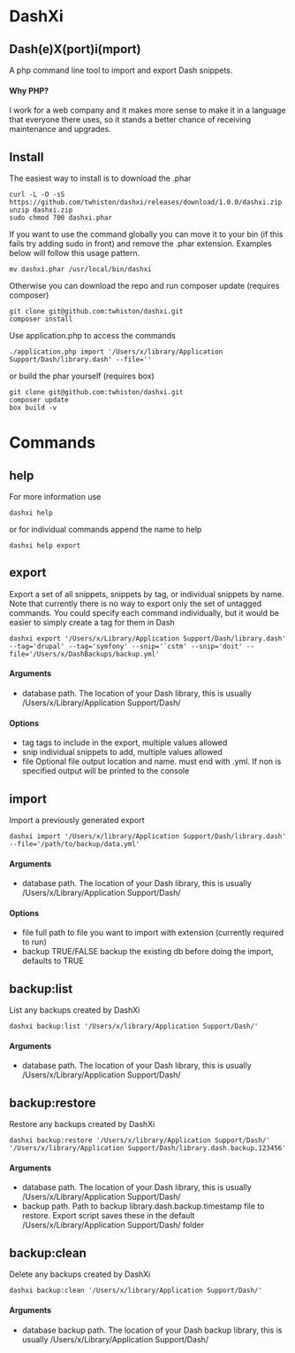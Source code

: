 # DashXi
Dash(e)X(port)i(mport)
---

A php command line tool to import and export Dash snippets.
#### Why PHP?
I work for a web company and it makes more sense to make it in a language that everyone there uses, so it stands a better chance of receiving maintenance and upgrades.

## Install

The easiest way to install is to download the .phar
```
curl -L -O -sS https://github.com/twhiston/dashxi/releases/download/1.0.0/dashxi.zip
unzip dashxi.zip
sudo chmod 700 dashxi.phar
```

If you want to use the command globally you can move it to your bin (if this fails try adding sudo in front) and remove the .phar extension. Examples below will follow this usage pattern.
```
mv dashxi.phar /usr/local/bin/dashxi
```

Otherwise you can download the repo and run composer update (requires composer)
```
git clone git@github.com:twhiston/dashxi.git
composer install
```

Use application.php to access the commands
```
./application.php import '/Users/x/library/Application Support/Dash/library.dash' --file=''
```

or build the phar yourself (requires box)
```
git clone git@github.com:twhiston/dashxi.git
composer update
box build -v
```


# Commands

## help

For more information use
```
dashxi help
```

or for individual commands append the name to help
```
dashxi help export
```

## export
Export a set of all snippets, snippets by tag, or individual snippets by name.
Note that currently there is no way to export only the set of untagged commands. You could specify each command individually, but it would be easier to simply create a tag for them in Dash
```
dashxi export '/Users/x/Library/Application Support/Dash/library.dash' --tag='drupal' --tag='symfony' --snip='`cstm' --snip='doit' --file='/Users/x/DashBackups/backup.yml'
```

#### Arguments
- database path. The location of your Dash library, this is usually /Users/x/Library/Application Support/Dash/

#### Options
- tag tags to include in the export, multiple values allowed
- snip individual snippets to add, multiple values allowed
- file Optional file output location and name. must end with .yml. If non is specified output will be printed to the console


## import
Import a previously generated export
``` 
dashxi import '/Users/x/library/Application Support/Dash/library.dash' --file='/path/to/backup/data.yml' 
```

#### Arguments
- database path. The location of your Dash library, this is usually /Users/x/Library/Application Support/Dash/

#### Options
- file full path to file you want to import with extension (currently required to run)
- backup TRUE/FALSE backup the existing db before doing the import, defaults to TRUE


## backup:list
List any backups created by DashXi
```
dashxi backup:list '/Users/x/library/Application Support/Dash/'
```

#### Arguments
- database path. The location of your Dash library, this is usually /Users/x/Library/Application Support/Dash/

## backup:restore
Restore any backups created by DashXi
```
dashxi backup:restore '/Users/x/library/Application Support/Dash/' '/Users/x/library/Application Support/Dash/library.dash.backup.123456'
```

#### Arguments
- database path. The location of your Dash library, this is usually /Users/x/Library/Application Support/Dash/
- backup path. Path to backup library.dash.backup.timestamp file to restore. Export script saves these in the default /Users/x/Library/Application Support/Dash/ folder

## backup:clean
Delete any backups created by DashXi
```
dashxi backup:clean '/Users/x/library/Application Support/Dash/'
```

#### Arguments
- database backup path. The location of your Dash backup library, this is usually /Users/x/Library/Application Support/Dash/
